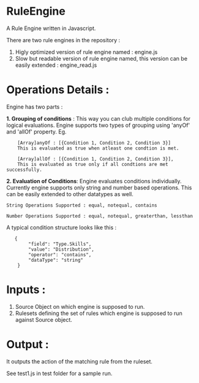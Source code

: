 # RuleEngine
A Rule Engine written in Javascript. 

There are two rule engines in the repository :

1. Higly optimized version of rule engine named : engine.js
2. Slow but readable version of rule engine named, this version can be easily extended : engine_read.js

# Operations Details :

Engine has two parts :

<b>1. Grouping of conditions</b> : This way you can club multiple conditions for logical evaluations. Engine supports two types of grouping using 'anyOf' and 'allOf' property. Eg.
    
        [Array]anyOf : [{Condition 1, Condition 2, Condition 3}]
        This is evaluated as true when atleast one condtion is met. 

        [Array]allOf : [{Condition 1, Condition 2, Condition 3}], 
        This is evaluated as true only if all condtions are met successfully.


<b>2. Evaluation of Conditions</b>: Engine evaluates conditions individually. Currently engine supports only string and number based operations. This can be easily extended to other datatypes as well. 

    String Operations Supported : equal, notequal, contains

    Number Operations Supported : equal, notequal, greaterthan, lessthan

A typical condition structure looks like this : 


       {
            "field": "Type.Skills",
            "value": "Distribution",
            "operator": "contains",                                                                                    
            "dataType": "string"                                    
        }

        

# Inputs : 

1. Source Object on which engine is supposed to run.
2. Rulesets defining the set of rules which engine is supposed to run against Source object.

# Output :

It outputs the action of the matching rule from the ruleset.

See test1.js in test folder for a sample run.


